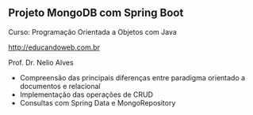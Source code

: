 ## Projeto MongoDB com Spring Boot

Curso: Programação Orientada a Objetos com Java

http://educandoweb.com.br

Prof. Dr. Nelio Alves

* Compreensão das principais diferenças entre paradigma orientado a documentos e relacional
* Implementação das operações de CRUD
* Consultas com Spring Data e MongoRepository
